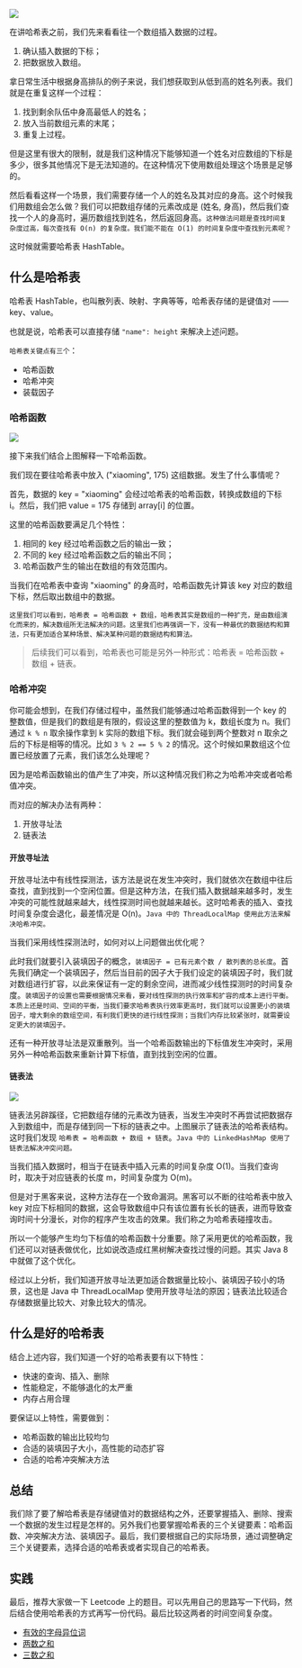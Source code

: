 ![](https://blog-pic-1251295613.cos.ap-guangzhou.myqcloud.com/1620394817.48SmartPic.png)

在讲哈希表之前，我们先来看看往一个数组插入数据的过程。

1. 确认插入数据的下标；
2. 把数据放入数组。

拿日常生活中根据身高排队的例子来说，我们想获取到从低到高的姓名列表。我们就是在重复这样一个过程：

1. 找到剩余队伍中身高最低人的姓名；
2. 放入当前数组元素的末尾；
3. 重复上过程。

但是这里有很大的限制，就是我们这种情况下能够知道一个姓名对应数组的下标是多少，很多其他情况下是无法知道的。在这种情况下使用数组处理这个场景是足够的。

然后看看这样一个场景，我们需要存储一个人的姓名及其对应的身高。这个时候我们用数组会怎么做？我们可以把数组存储的元素改成是 (姓名, 身高)，然后我们查找一个人的身高时，遍历数组找到姓名，然后返回身高。`这种做法问题是查找时间复杂度过高，每次查找有 O(n) 的复杂度。我们能不能在 O(1) 的时间复杂度中查找到元素呢？`

这时候就需要哈希表 HashTable。

## 什么是哈希表

哈希表 HashTable，也叫散列表、映射、字典等等，哈希表存储的是键值对 —— key、value。

也就是说，哈希表可以直接存储 `"name": height` 来解决上述问题。

`哈希表关键点有三个`：
- 哈希函数
- 哈希冲突
- 装载因子

### 哈希函数

![](https://blog-pic-1251295613.cos.ap-guangzhou.myqcloud.com/1620397541.71SmartPic.png)

接下来我们结合上图解释一下哈希函数。

我们现在要往哈希表中放入 ("xiaoming", 175) 这组数据。发生了什么事情呢？

首先，数据的 key = "xiaoming" 会经过哈希表的哈希函数，转换成数组的下标 i。然后，我们把 value = 175 存储到 array[i] 的位置。

这里的哈希函数要满足几个特性：
1. 相同的 key 经过哈希函数之后的输出一致；
2. 不同的 key 经过哈希函数之后的输出不同；
3. 哈希函数产生的输出在数组的有效范围内。

当我们在哈希表中查询 "xiaoming" 的身高时，哈希函数先计算该 key 对应的数组下标，然后取出数组中的数据。

`这里我们可以看到，哈希表 = 哈希函数 + 数组，哈希表其实是数组的一种扩充，是由数组演化而来的，解决数组所无法解决的问题。这里我们也再强调一下，没有一种最优的数据结构和算法，只有更加适合某种场景、解决某种问题的数据结构和算法。`

> 后续我们可以看到，哈希表也可能是另外一种形式：哈希表 = 哈希函数 + 数组 + 链表。

### 哈希冲突

你可能会想到，在我们存储过程中，虽然我们能够通过哈希函数得到一个 key 的整数值，但是我们的数组是有限的，假设这里的整数值为 k，数组长度为 n。我们通过 `k % n` 取余操作拿到 k 实际的数组下标。我们就会碰到两个整数对 n 取余之后的下标是相等的情况。比如 `3 % 2 == 5 % 2` 的情况。这个时候如果数组这个位置已经放置了元素，我们该怎么处理呢？

因为是哈希函数输出的值产生了冲突，所以这种情况我们称之为哈希冲突或者哈希值冲突。

而对应的解决办法有两种：

1. 开放寻址法
2. 链表法

#### 开放寻址法

开放寻址法中有线性探测法，该方法是说在发生冲突时，我们就依次在数组中往后查找，直到找到一个空闲位置。但是这种方法，在我们插入数据越来越多时，发生冲突的可能性就越来越大，线性探测时间也就越来越长。这时哈希表的插入、查找时间复杂度会退化，最差情况是 O(n)。`Java 中的 ThreadLocalMap 使用此方法来解决哈希冲突。`

当我们采用线性探测法时，如何对以上问题做出优化呢？

此时我们就要引入装填因子的概念，`装填因子 = 已有元素个数 / 散列表的总长度`。首先我们确定一个装填因子，然后当目前的因子大于我们设定的装填因子时，我们就对数组进行扩容，以此来保证有一定的剩余空间，进而减少线性探测时的时间复杂度。`装填因子的设置也需要根据情况来看，要对线性探测的执行效率和扩容的成本上进行平衡。本质上还是时间、空间的平衡，当我们要求哈希表执行效率更高时，我们就可以设置更小的装填因子，增大剩余的数组空间，有利我们更快的进行线性探测；当我们内存比较紧张时，就需要设定更大的装填因子。`

还有一种开放寻址法是双重散列。当一个哈希函数输出的下标值发生冲突时，采用另外一种哈希函数来重新计算下标值，直到找到空闲的位置。

#### 链表法

![](https://blog-pic-1251295613.cos.ap-guangzhou.myqcloud.com/1620401255.55SmartPic.png)

链表法另辟蹊径，它把数组存储的元素改为链表，当发生冲突时不再尝试把数据存入到数组中，而是存储到同一下标的链表之中。上图展示了链表法的哈希表结构。这时我们发现 `哈希表 = 哈希函数 + 数组 + 链表`。`Java 中的 LinkedHashMap 使用了链表法解决冲突问题。`

当我们插入数据时，相当于在链表中插入元素的时间复杂度 O(1)。当我们查询时，取决于对应链表的长度 m，时间复杂度为 O(m)。

但是对于黑客来说，这种方法存在一个致命漏洞。黑客可以不断的往哈希表中放入 key 对应下标相同的数据，这会导致数组中只有该位置有长长的链表，进而导致查询时间十分漫长，对你的程序产生攻击的效果。我们称之为哈希表碰撞攻击。

所以一个能够产生均匀下标值的哈希函数十分重要。除了采用更优的哈希函数，我们还可以对链表做优化，比如说改造成红黑树解决查找过慢的问题。其实 Java 8 中就做了这个优化。

经过以上分析，我们知道开放寻址法更加适合数据量比较小、装填因子较小的场景，这也是 Java 中 ThreadLocalMap 使用开放寻址法的原因；链表法比较适合存储数据量比较大、对象比较大的情况。

## 什么是好的哈希表

结合上述内容，我们知道一个好的哈希表要有以下特性：
- 快速的查询、插入、删除
- 性能稳定，不能够退化的太严重
- 内存占用合理

要保证以上特性，需要做到：
- 哈希函数的输出比较均匀
- 合适的装填因子大小，高性能的动态扩容
- 合适的哈希冲突解决方法

## 总结

我们除了要了解哈希表是存储键值对的数据结构之外，还要掌握插入、删除、搜索一个数据的发生过程是怎样的。另外我们也要掌握哈希表的三个关键要素：哈希函数、冲突解决方法、装填因子。最后，我们要根据自己的实际场景，通过调整确定三个关键要素，选择合适的哈希表或者实现自己的哈希表。

## 实践

最后，推荐大家做一下 Leetcode 上的题目。可以先用自己的思路写一下代码，然后结合使用哈希表的方式再写一份代码。最后比较这两者的时间空间复杂度。

- [有效的字母异位词](https://leetcode-cn.com/problems/valid-anagram/) 
- [两数之和](https://leetcode-cn.com/problems/two-sum/)
- [三数之和](https://leetcode-cn.com/problems/3sum/)